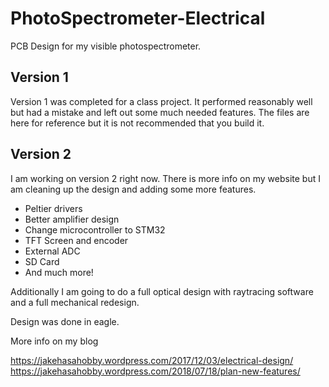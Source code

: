 # PhotoSpectrometer-Electrical
PCB Design for my visible photospectrometer.

## Version 1

Version 1 was completed for a class project. It performed reasonably well but had a mistake and left out some much needed features. The files are here for reference but it is not recommended that you build it.

## Version 2

I am working on version 2 right now. There is more info on my website but I am cleaning up the design and adding some more features.

* Peltier drivers
* Better amplifier design
* Change microcontroller to STM32
* TFT Screen and encoder
* External ADC
* SD Card
* And much more!

Additionally I am going to do a full optical design with raytracing software and a full mechanical redesign. 

Design was done in eagle.

More info on my blog

https://jakehasahobby.wordpress.com/2017/12/03/electrical-design/
https://jakehasahobby.wordpress.com/2018/07/18/plan-new-features/